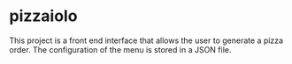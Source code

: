# pizzaiolo
This project is a front end interface that allows the user to generate a pizza order. The configuration of the menu is stored in a JSON file.

